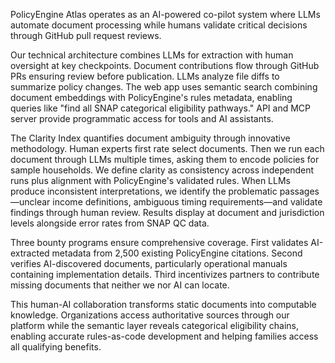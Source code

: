 PolicyEngine Atlas operates as an AI-powered co-pilot system where LLMs automate document processing while humans validate critical decisions through GitHub pull request reviews.

Our technical architecture combines LLMs for extraction with human oversight at key checkpoints. Document contributions flow through GitHub PRs ensuring review before publication. LLMs analyze file diffs to summarize policy changes. The web app uses semantic search combining document embeddings with PolicyEngine's rules metadata, enabling queries like "find all SNAP categorical eligibility pathways." API and MCP server provide programmatic access for tools and AI assistants.

The Clarity Index quantifies document ambiguity through innovative methodology. Human experts first rate select documents. Then we run each document through LLMs multiple times, asking them to encode policies for sample households. We define clarity as consistency across independent runs plus alignment with PolicyEngine's validated rules. When LLMs produce inconsistent interpretations, we identify the problematic passages—unclear income definitions, ambiguous timing requirements—and validate findings through human review. Results display at document and jurisdiction levels alongside error rates from SNAP QC data.

Three bounty programs ensure comprehensive coverage. First validates AI-extracted metadata from 2,500 existing PolicyEngine citations. Second verifies AI-discovered documents, particularly operational manuals containing implementation details. Third incentivizes partners to contribute missing documents that neither we nor AI can locate.

This human-AI collaboration transforms static documents into computable knowledge. Organizations access authoritative sources through our platform while the semantic layer reveals categorical eligibility chains, enabling accurate rules-as-code development and helping families access all qualifying benefits.
